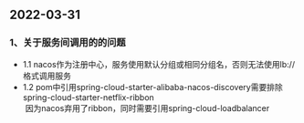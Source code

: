 ## **2022-03-31**<br/>
### 1、关于服务间调用的的问题<br/>
- 1.1 nacos作为注册中心，服务使用默认分组或相同分组名，否则无法使用lb://格式调用服务
- 1.2 pom中引用spring-cloud-starter-alibaba-nacos-discovery需要排除spring-cloud-starter-netflix-ribbon<br/>
  &nbsp;因为nacos弃用了ribbon，同时需要引用spring-cloud-loadbalancer
